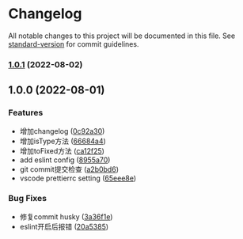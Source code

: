 # Changelog

All notable changes to this project will be documented in this file. See [standard-version](https://github.com/conventional-changelog/standard-version) for commit guidelines.

### [1.0.1](https://github.com/wangliang101/jstoolkit/compare/v1.0.0...v1.0.1) (2022-08-02)

## 1.0.0 (2022-08-01)


### Features

* 增加changelog ([0c92a30](https://github.com/wangliang101/jstoolkit/commit/0c92a30568ff7a9d402c4597a73fef3f9b555d7d))
* 增加isType方法 ([66684a4](https://github.com/wangliang101/jstoolkit/commit/66684a4d2001558dc3e4557c495d99b29e06ac04))
* 增加toFixed方法 ([ca12f25](https://github.com/wangliang101/jstoolkit/commit/ca12f251aec10fcb2911d554dc53b1c1d715cc85))
* add eslint config ([8955a70](https://github.com/wangliang101/jstoolkit/commit/8955a706572c54c9025086ba4e4047547d1d6bef))
* git commit提交检查 ([a2b0bd6](https://github.com/wangliang101/jstoolkit/commit/a2b0bd6a98ccd4003c5b78a6bd2c2ccbd7f8a37f))
* vscode prettierrc setting ([65eee8e](https://github.com/wangliang101/jstoolkit/commit/65eee8e04903396714e7a4a9228c27dd7db222ea))


### Bug Fixes

* 修复commit husky ([3a36f1e](https://github.com/wangliang101/jstoolkit/commit/3a36f1e09240fcd75a23747338fc5a8681efb939))
* eslint开启后报错 ([20a5385](https://github.com/wangliang101/jstoolkit/commit/20a5385ceeecaab664a66613b4096321541318e9))
